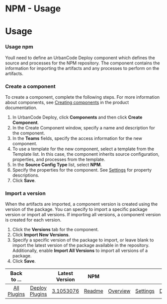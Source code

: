 
NPM - Usage
===========

# Usage



### Usage npm




 


Youll need to define an UrbanCode Deploy component which defines the source and processes for the
 NPM repository. The component contains the information for importing the artifacts and any processes to perform on the 
artifacts.


### Create a component


To create a component, complete the following steps. For more information about 
components, see [Creating 
components](http://www-01.ibm.com/support/knowledgecenter/SS4GSP_7.0.2/com.ibm.udeploy.doc/topics/comp_create.html 
"Creating components") in the product documentation.


1. In UrbanCode Deploy, click **Components** and then click 
**Create Component**.
2. In the Create Component window, specify a name and description for the component.
3. In the 
**Teams** fields, specify the access information for the new component.
4. To use a template for the new component, 
select a template from the Template list. In this case, the component inherits source configuration, properties, and 
processes from the template.
5. In the **Source Config Type** list, select **NPM**.
6. Specify the properties for the 
component. See [Settings](#steps) for property descriptions.
7. Click **Save**.


### Import a version


When the 
artifacts are imported, a component version is created using the version of the package. You can specify to import a 
specific package version or import all versions. If importing all versions, a component version is created for each 
version. 


1. Click the **Versions** tab for the component.
2. Click **Import New Versions**.
3. Specify a specific 
version of the package to import, or leave blank to import the latest version of the package available in the 
repository. Additionally, enable **Import All Versions** to import all versions of a package.
4. Click **Save**.


|Back to ...||Latest Version|NPM ||||
| :---: | :---: | :---: | :---: | :---: | :---: | :---: |
|[All Plugins](../../index.md)|[Deploy Plugins](../README.md)|[3.1053076](https://raw.githubusercontent.com/UrbanCode/IBM-UCD-PLUGINS/main/files/sourceconfig-npm/sourceconfig-npm-3.1053076.zip)|[Readme](README.md)|[Overview](overview.md)|[Settings](settings.md)|[Downloads](downloads.md)|
